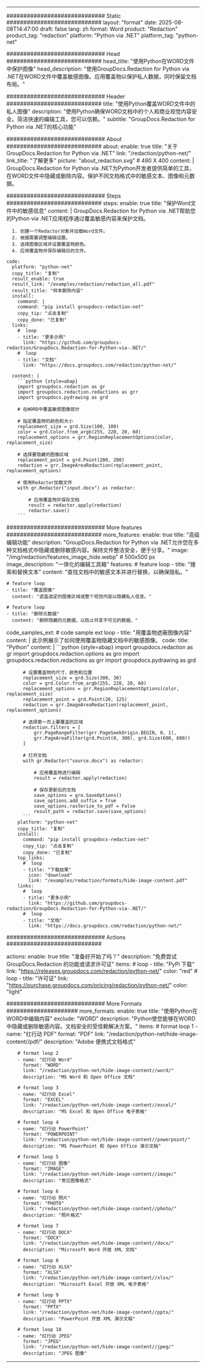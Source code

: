 
---
############################# Static ############################
layout: "format"
date:  2025-08-08T14:47:00
draft: false
lang: zh
format: Word
product: "Redaction"
product_tag: "redaction"
platform: "Python via .NET"
platform_tag: "python-net"

############################# Head ############################
head_title: "使用Python在WORD文件中保护图像"
head_description: "使用GroupDocs.Redaction for Python via .NET在WORD文件中覆盖敏感图像。应用覆盖物以保护私人数据，同时保留文档布局。"

############################# Header ############################
title: "使用Python覆盖WORD文件中的私人图像" 
description: "使用Python确保WORD文档中的个人和商业视觉内容安全。简洁快速的编辑工具，您可以信赖。"
subtitle: "GroupDocs.Redaction for Python via .NET的核心功能" 

############################# About ############################
about:
    enable: true
    title: "关于GroupDocs.Redaction for Python via .NET"
    link: "/redaction/python-net/"
    link_title: "了解更多"
    picture: "about_redaction.svg" # 480 X 400
    content: |
       GroupDocs.Redaction for Python via .NET为Python开发者提供简单的工具，在WORD文件中隐藏或删除内容。保护不同文档格式中的敏感文本、图像和元数据。

############################# Steps ############################
steps:
    enable: true
    title: "保护Word文件中的敏感信息"
    content: |
      GroupDocs.Redaction for Python via .NET帮助您的Python via .NET应用程序通过覆盖敏感内容来保护文档。
      
      1. 创建一个Redactor对象并加载Word文件。
      2. 根据需要调整编辑设置。
      3. 选择图像区域并设置覆盖物颜色。
      4. 应用覆盖物并保存编辑后的文件。
   
    code:
      platform: "python-net"
      copy_title: "复制"
      result_enable: true
      result_link: "/examples/redaction/redaction_all.pdf"
      result_title: "样本删除内容"
      install:
        command: |
        command: "pip install groupdocs-redaction-net"
        copy_tip: "点击复制"
        copy_done: "已复制"
      links:
        #  loop
        - title: "更多示例"
          link: "https://github.com/groupdocs-redaction/GroupDocs.Redaction-for-Python-via-.NET/"
        #  loop
        - title: "文档"
          link: "https://docs.groupdocs.com/redaction/python-net/"
          
      content: |
        ```python {style=abap}
        import groupdocs.redaction as gr
        import groupdocs.redaction.redactions as grr
        import groupdocs.pydrawing as grd

        # 在WORD中覆盖敏感图像部分

        # 指定覆盖物的颜色和大小
        replacement_size = grd.Size(100, 100)
        color = grd.Color.from_argb(255, 220, 20, 60)
        replacement_options = grr.RegionReplacementOptions(color, replacement_size)

        # 选择要隐藏的图像区域
        replacement_point = grd.Point(200, 200)
        redaction = grr.ImageAreaRedaction(replacement_point, replacement_options)
                
        # 使用Redactor加载文件
        with gr.Redactor("input.docx") as redactor:

            # 应用覆盖物并保存文档
            result = redactor.apply(redaction)
            redactor.save()
        ```            


############################# More features ############################
more_features:
  enable: true
  title: "高级编辑功能"
  description: "GroupDocs.Redaction for Python via .NET允许您在多种文档格式中隐藏或删除敏感内容。保持文件整洁安全，便于分享。"
  image: "/img/redaction/features_image_hide.webp" # 500x500 px
  image_description: "一体化的编辑工具箱"
  features:
    # feature loop
    - title: "搜索和替换文本"
      content: "查找文档中的敏感文本并进行替换，以确保隐私。"

    # feature loop
    - title: "覆盖图像"
      content: "遮盖选定的图像区域或整个视觉内容以隐藏私人信息。"

    # feature loop
    - title: "删除元数据"
      content: "删除隐藏的元数据，以防止共享不可见的数据。"
      
  code_samples_ext:
    # code sample ext loop
    - title: "用覆盖物遮蔽图像内容"
      content: |
        此示例展示了如何使用覆盖物隐藏文档中的敏感图像。
      code:
        title: "Python"
        content: |
          ```python {style=abap}
          import groupdocs.redaction as gr
          import groupdocs.redaction.options as gro
          import groupdocs.redaction.redactions as grr
          import groupdocs.pydrawing as grd

          # 设置覆盖物的尺寸、颜色和位置
          replacement_size = grd.Size(300, 30)
          color = grd.Color.from_argb(255, 220, 20, 60)
          replacement_options = grr.RegionReplacementOptions(color, replacement_size)
          replacement_point = grd.Point(20, 125)
          redaction = grr.ImageAreaRedaction(replacement_point, replacement_options)

          # 选择第一页上要覆盖的区域
          redaction.filters = [
              grr.PageRangeFilter(grr.PageSeekOrigin.BEGIN, 0, 1),
              grr.PageAreaFilter(grd.Point(0, 300), grd.Size(600, 600))
          ]

          # 打开文档
          with gr.Redactor("source.docx") as redactor:

              # 应用覆盖物进行编辑
              result = redactor.apply(redaction)

              # 保存更新后的文档
              save_options = gro.SaveOptions()
              save_options.add_suffix = True
              save_options.rasterize_to_pdf = False
              result_path = redactor.save(save_options)
          ```
        platform: "python-net"
        copy_title: "复制"
        install:
          command: "pip install groupdocs-redaction-net"
          copy_tip: "点击复制"
          copy_done: "已复制"
        top_links:
          #  loop
          - title: "下载结果"
            icon: "download"
            link: "/examples/redaction/formats/hide-image-content.pdf"
        links:
          #  loop
          - title: "更多示例"
            link: "https://github.com/groupdocs-redaction/GroupDocs.Redaction-for-Python-via-.NET/"
          #  loop
          - title: "文档"
            link: "https://docs.groupdocs.com/redaction/python-net/"


############################# Actions ############################

actions:
  enable: true
  title: "准备好开始了吗？"
  description: "免费尝试 GroupDocs.Redaction 的功能或请求许可证"
  items:
    #  loop
    - title: "PyPi 下载"
      link: "https://releases.groupdocs.com/redaction/python-net/"
      color: "red"
        #  loop
    - title: "许可证"
      link: "https://purchase.groupdocs.com/pricing/redaction/python-net/"
      color: "light"


############################# More Formats #####################
more_formats:
    enable: true
    title: "使用Python在WORD中编辑内容"
    exclude: "WORD"
    description: "Python使您能够在WORD中隐藏或删除敏感内容。文档安全的受信赖解决方案。"
    items: 
        # format loop 1
        - name: "红行动 PDF"
          format: "PDF"
          link: "/redaction/python-net/hide-image-content//pdf/"
          description: "Adobe 便携式文档格式"

        # format loop 2
        - name: "红行动 Word"
          format: "WORD"
          link: "/redaction/python-net/hide-image-content//word/"
          description: "MS Word 和 Open Office 文档"
          
        # format loop 3
        - name: "红行动 Excel"
          format: "EXCEL"
          link: "/redaction/python-net/hide-image-content//excel/"
          description: "MS Excel 和 Open Office 电子表格"

        # format loop 4
        - name: "红行动 PowerPoint"
          format: "POWERPOINT"
          link: "/redaction/python-net/hide-image-content//powerpoint/"
          description: "MS PowerPoint 和 Open Office 演示文稿"

        # format loop 5
        - name: "红行动 图像"
          format: "IMAGE"
          link: "/redaction/python-net/hide-image-content//image/"
          description: "常见图像格式"

        # format loop 6
        - name: "红行动 照片"
          format: "PHOTO"
          link: "/redaction/python-net/hide-image-content//photo/"
          description: "照片格式"

        # format loop 7
        - name: "红行动 DOCX"
          format: "DOCX"
          link: "/redaction/python-net/hide-image-content//docx/"
          description: "Microsoft Word 开放 XML 文档"
          
        # format loop 8
        - name: "红行动 XLSX"
          format: "XLSX"
          link: "/redaction/python-net/hide-image-content//xlsx/"
          description: "Microsoft Excel 开放 XML 电子表格"
          
        # format loop 9
        - name: "红行动 PPTX"
          format: "PPTX"
          link: "/redaction/python-net/hide-image-content//pptx/"
          description: "PowerPoint 开放 XML 演示文稿"

        # format loop 10
        - name: "红行动 JPEG"
          format: "JPEG"
          link: "/redaction/python-net/hide-image-content//jpeg/"
          description: "JPEG 图像"


---